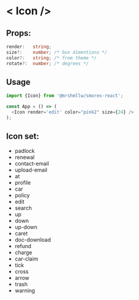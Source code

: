 # < Icon />

## Props:

```ts
render:   string; 
size?:    number; /* box dimentions */
color?:   string; /* from theme */
rotate?:  number; /* degrees */
```

## Usage

```js
import {Icon} from '@mrshmllw/smores-react';

const App = () => (
  <Icon render='edit' color="pink2" size={24} />
);
```

## Icon set:

* padlock
* renewal
* contact-email
* upload-email
* at
* profile
* car
* policy
* edit
* search
* up
* down
* up-down
* caret
* doc-download
* refund
* charge
* car-claim
* tick
* cross
* arrow
* trash
* warning